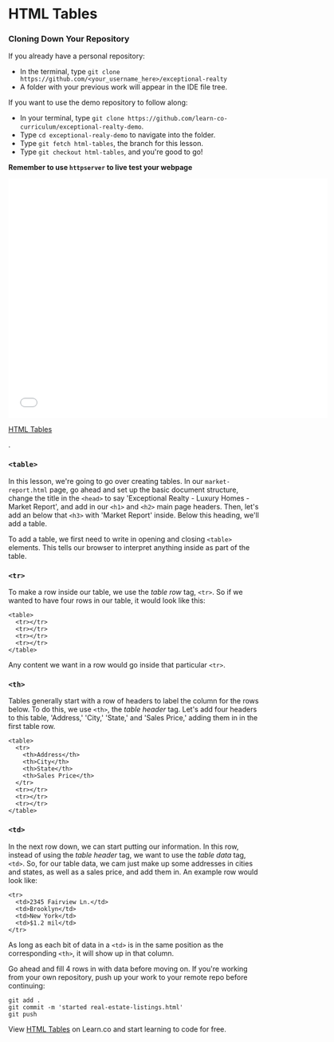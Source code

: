 # HTML Tables

### Cloning Down Your Repository

If you already have a personal repository:

* In the terminal, type `git clone https://github.com/<your_username_here>/exceptional-realty`
* A folder with your previous work will appear in the IDE file tree.

If you want to use the demo repository to follow along:

* In your terminal, type `git clone https://github.com/learn-co-curriculum/exceptional-realty-demo`.
* Type `cd exceptional-realy-demo` to navigate into the folder.
* Type `git fetch html-tables`, the branch for this lesson.
* Type `git checkout html-tables`, and you're good to go!

**Remember to use `httpserver` to live test your webpage**

<iframe width="640" height="480" src="//www.youtube.com/embed/mHeCqIctSRU?rel=0&modestbranding=1" frameborder="0" allowfullscreen></iframe>

<p><a href="https://www.youtube.com/watch?v=mHeCqIctSRU">HTML Tables</a></p>.

### `<table>`

In this lesson, we're going to go over creating tables. In our `market-report.html` page, go ahead and set up the basic document structure, change the title in the `<head>` to say 'Exceptional Realty - Luxury Homes - Market Report', and add in our `<h1>` and `<h2>` main page headers. Then, let's add an below that `<h3>` with 'Market Report' inside. Below this heading, we'll add a table.

To add a table, we first need to write in opening and closing `<table>` elements. This tells our browser to interpret anything inside as part of the table.

### `<tr>`

To make a row inside our table, we use the _table row_ tag, `<tr>`. So if we wanted to have four rows in our table, it would look like this:

```
<table>
  <tr></tr>
  <tr></tr>
  <tr></tr>
  <tr></tr>
</table>
```

Any content we want in a row would go inside that particular `<tr>`.

### `<th>`

Tables generally start with a row of headers to label the column for the rows below. To do this, we use `<th>`, the _table header_ tag. Let's add four headers to this table, 'Address,' 'City,' 'State,' and 'Sales Price,' adding them in in the first table row.

```
<table>
  <tr>
    <th>Address</th>
    <th>City</th>
    <th>State</th>
    <th>Sales Price</th>
  </tr>
  <tr></tr>
  <tr></tr>
  <tr></tr>
</table>
```

### `<td>`

In the next row down, we can start putting our information. In this row, instead of using the _table header_ tag, we want to use the _table data_ tag, `<td>`. So, for our table data, we cam just make up some addresses in cities and states, as well as a sales price, and add them in. An example row would look like:

```
<tr>
  <td>2345 Fairview Ln.</td>
  <td>Brooklyn</td>
  <td>New York</td>
  <td>$1.2 mil</td>
</tr>
```

As long as each bit of data in a `<td>` is in the same position as the corresponding `<th>`, it will show up in that column.

Go ahead and fill 4 rows in with data before moving on. If you're working from your own repository, push up your work to your remote repo before continuing:

```
git add .
git commit -m 'started real-estate-listings.html'
git push
```

<p data-visibility='hidden'>View <a href='https://learn.co/lessons/html-tables' title='HTML Tables'>HTML Tables</a> on Learn.co and start learning to code for free.</p>
